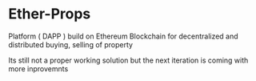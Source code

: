 # Ether-Props
Platform ( DAPP ) build on Ethereum Blockchain for decentralized and distributed buying, selling of property

Its still not a proper working solution but the next iteration is coming with more inprovemnts
